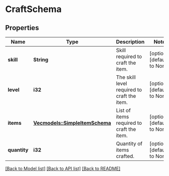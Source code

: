 # CraftSchema

## Properties
Name | Type | Description | Notes
------------ | ------------- | ------------- | -------------
**skill** | **String** | Skill required to craft the item. | [optional] [default to None]
**level** | **i32** | The skill level required to craft the item. | [optional] [default to None]
**items** | [**Vec<models::SimpleItemSchema>**](SimpleItemSchema.md) | List of items required to craft the item. | [optional] [default to None]
**quantity** | **i32** | Quantity of items crafted. | [optional] [default to None]

[[Back to Model list]](../README.md#documentation-for-models) [[Back to API list]](../README.md#documentation-for-api-endpoints) [[Back to README]](../README.md)



